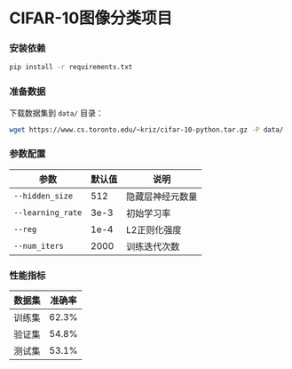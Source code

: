 # CIFAR-10图像分类项目

### 安装依赖
```bash
pip install -r requirements.txt
```

### 准备数据
下载数据集到 `data/` 目录：
```bash
wget https://www.cs.toronto.edu/~kriz/cifar-10-python.tar.gz -P data/
```


### 参数配置
| 参数          | 默认值    | 说明                     |
|---------------|-----------|--------------------------|
| `--hidden_size` | 512      | 隐藏层神经元数量         |
| `--learning_rate` | 3e-3   | 初始学习率               |
| `--reg`         | 1e-4     | L2正则化强度             |
| `--num_iters`   | 2000     | 训练迭代次数             |

### 性能指标
| 数据集    | 准确率   |
|-----------|----------|
| 训练集    | 62.3%    |
| 验证集    | 54.8%    | 
| 测试集    | 53.1%    |
